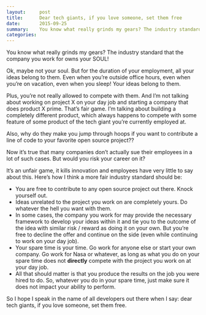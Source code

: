 ```yaml
---
layout:     post
title:      Dear tech giants, if you love someone, set them free
date:       2015-09-25
summary:    You know what really grinds my gears? The industry standard that the company you work for owns your SOUL!
categories:
---
```


You know what really grinds my gears?
The industry standard that the company you work for owns your SOUL!

Ok, maybe not your soul. But for the duration of your employment, all your ideas belong to them. Even when you’re outside office hours, even when you’re on vacation, even when you sleep! Your ideas belong to them.

Plus, you’re not really allowed to compete with them. And I’m not talking about working on project X on your day job and starting a company that does product X prime. That’s fair game. I’m talking about building a completely different product, which always happens to compete with some feature of some product of the tech giant you’re currently employed at.

Also, why do they make you jump through hoops if you want to contribute a line of code to your favorite open source project??

Now it’s true that many companies don’t actually sue their employees in a lot of such cases. But would you risk your career on it?

It’s an unfair game, it kills innovation and employees have very little to say about this. Here’s how I think a more fair industry standard should be:

* You are free to contribute to any open source project out there. Knock yourself out.
* Ideas unrelated to the project you work on are completely yours. Do whatever the hell you want with them.
* In some cases, the company you work for may provide the necessary framework to develop your ideas within it and tie you to the outcome of the idea with similar risk / reward as doing it on your own. But you’re free to decline the offer and continue on the side (even while continuing to work on your day job).
* Your spare time is your time. Go work for anyone else or start your own company. Go work for Nasa or whatever, as long as what you do on your spare time does not **directly** compete with the project you work on at your day job.
* All that should matter is that you produce the results on the job you were hired to do. So, whatever you do in your spare time, just make sure it does not impact your ability to perform.

So I hope I speak in the name of all developers out there when I say: dear tech giants, if you love someone, set them free.
